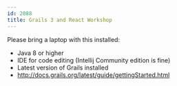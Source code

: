```yaml
---
id: 2088
title: Grails 3 and React Workshop
---
```

Please bring a laptop with this installed:
* Java 8 or higher
* IDE for code editing (Intellij Community edition is fine)
* Latest version of Grails installed
* http://docs.grails.org/latest/guide/gettingStarted.html